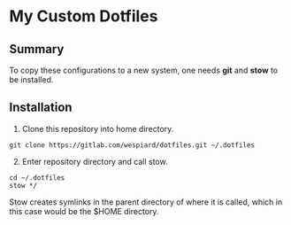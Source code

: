 # My Custom Dotfiles

## Summary

To copy these configurations to a new system, one needs __git__ and __stow__ to be installed. 

## Installation

1. Clone this repository into home directory.

```
git clone https://gitlab.com/wespiard/dotfiles.git ~/.dotfiles
```

2. Enter repository directory and call stow.

```
cd ~/.dotfiles
stow */
```

Stow creates symlinks in the parent directory of where it is called, which in this case would be the $HOME directory.
